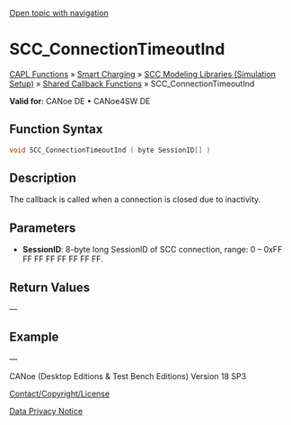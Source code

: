 [Open topic with navigation](../../../../../CANoeDEFamily.htm#Topics/CAPLFunctions/SmartCharging/Callbacks/CAPLfunctionSCCConnectionTimeoutInd.md)

# SCC_ConnectionTimeoutInd

[CAPL Functions](../../CAPLfunctions.md) » [Smart Charging](../CAPLFunctionsSmartChargingOverview.md) » [SCC Modeling Libraries (Simulation Setup)](../CAPLFunctionsSmartChargingOverview.md#BMNodeayerDLL) » [Shared Callback Functions](../CAPLFunctionsSmartChargingOverview.md#Callback) » SCC_ConnectionTimeoutInd

**Valid for**: CANoe DE • CANoe4SW DE

## Function Syntax

```c
void SCC_ConnectionTimeoutInd ( byte SessionID[] )
```

## Description

The callback is called when a connection is closed due to inactivity.

## Parameters

- **SessionID**: 8-byte long SessionID of SCC connection, range: 0 – 0xFF FF FF FF FF FF FF FF.

## Return Values

—

## Example

—

CANoe (Desktop Editions & Test Bench Editions) Version 18 SP3

[Contact/Copyright/License](../../../Shared/ContactCopyrightLicense.md)

[Data Privacy Notice](https://www.vector.com/int/en/company/get-info/privacy-policy/)
